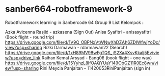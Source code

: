 # sanber664-robotframework-9
Robotframework learning in Sanbercode 64 Group 9
List Kelompok :

Azka Avicenna Rasjid - azkasena (Sign Out)
Anisa Syafitri - anisasyafitri (Book flight - round trip) https://drive.google.com/file/d/1V9Q_OBPNxVtWNwXhDZAh6ZDIWfwjYoDc/view?usp=sharing
Rizki Darmawan - rdarmawan22 (Search) https://drive.google.com/file/d/1xH89MV98wFgTQS_jS2Xa4XsvKkalj5Ev/view?usp=drive_link
Raihan Kemal Arsyad - Eang08 (book flight - one way) https://drive.google.com/file/d/15YyhzL8lfOAQYUaY149ObGZ11R0Ec8wn/view?usp=sharing
Rini Meycia Panjaitan - 11420053RiniPanjaitan (sign in)
